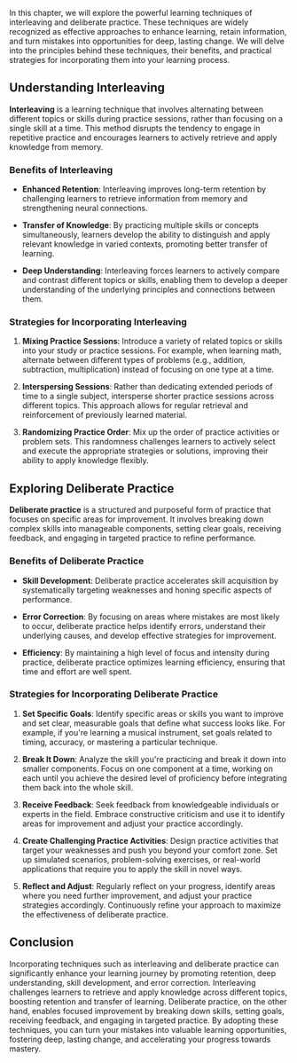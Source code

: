 
In this chapter, we will explore the powerful learning techniques of interleaving and deliberate practice. These techniques are widely recognized as effective approaches to enhance learning, retain information, and turn mistakes into opportunities for deep, lasting change. We will delve into the principles behind these techniques, their benefits, and practical strategies for incorporating them into your learning process.

**Understanding Interleaving**
------------------------------

**Interleaving** is a learning technique that involves alternating between different topics or skills during practice sessions, rather than focusing on a single skill at a time. This method disrupts the tendency to engage in repetitive practice and encourages learners to actively retrieve and apply knowledge from memory.

### **Benefits of Interleaving**

* **Enhanced Retention**: Interleaving improves long-term retention by challenging learners to retrieve information from memory and strengthening neural connections.

* **Transfer of Knowledge**: By practicing multiple skills or concepts simultaneously, learners develop the ability to distinguish and apply relevant knowledge in varied contexts, promoting better transfer of learning.

* **Deep Understanding**: Interleaving forces learners to actively compare and contrast different topics or skills, enabling them to develop a deeper understanding of the underlying principles and connections between them.

### **Strategies for Incorporating Interleaving**

1. **Mixing Practice Sessions**: Introduce a variety of related topics or skills into your study or practice sessions. For example, when learning math, alternate between different types of problems (e.g., addition, subtraction, multiplication) instead of focusing on one type at a time.

2. **Interspersing Sessions**: Rather than dedicating extended periods of time to a single subject, intersperse shorter practice sessions across different topics. This approach allows for regular retrieval and reinforcement of previously learned material.

3. **Randomizing Practice Order**: Mix up the order of practice activities or problem sets. This randomness challenges learners to actively select and execute the appropriate strategies or solutions, improving their ability to apply knowledge flexibly.

**Exploring Deliberate Practice**
---------------------------------

**Deliberate practice** is a structured and purposeful form of practice that focuses on specific areas for improvement. It involves breaking down complex skills into manageable components, setting clear goals, receiving feedback, and engaging in targeted practice to refine performance.

### **Benefits of Deliberate Practice**

* **Skill Development**: Deliberate practice accelerates skill acquisition by systematically targeting weaknesses and honing specific aspects of performance.

* **Error Correction**: By focusing on areas where mistakes are most likely to occur, deliberate practice helps identify errors, understand their underlying causes, and develop effective strategies for improvement.

* **Efficiency**: By maintaining a high level of focus and intensity during practice, deliberate practice optimizes learning efficiency, ensuring that time and effort are well spent.

### **Strategies for Incorporating Deliberate Practice**

1. **Set Specific Goals**: Identify specific areas or skills you want to improve and set clear, measurable goals that define what success looks like. For example, if you're learning a musical instrument, set goals related to timing, accuracy, or mastering a particular technique.

2. **Break It Down**: Analyze the skill you're practicing and break it down into smaller components. Focus on one component at a time, working on each until you achieve the desired level of proficiency before integrating them back into the whole skill.

3. **Receive Feedback**: Seek feedback from knowledgeable individuals or experts in the field. Embrace constructive criticism and use it to identify areas for improvement and adjust your practice accordingly.

4. **Create Challenging Practice Activities**: Design practice activities that target your weaknesses and push you beyond your comfort zone. Set up simulated scenarios, problem-solving exercises, or real-world applications that require you to apply the skill in novel ways.

5. **Reflect and Adjust**: Regularly reflect on your progress, identify areas where you need further improvement, and adjust your practice strategies accordingly. Continuously refine your approach to maximize the effectiveness of deliberate practice.

**Conclusion**
--------------

Incorporating techniques such as interleaving and deliberate practice can significantly enhance your learning journey by promoting retention, deep understanding, skill development, and error correction. Interleaving challenges learners to retrieve and apply knowledge across different topics, boosting retention and transfer of learning. Deliberate practice, on the other hand, enables focused improvement by breaking down skills, setting goals, receiving feedback, and engaging in targeted practice. By adopting these techniques, you can turn your mistakes into valuable learning opportunities, fostering deep, lasting change, and accelerating your progress towards mastery.
